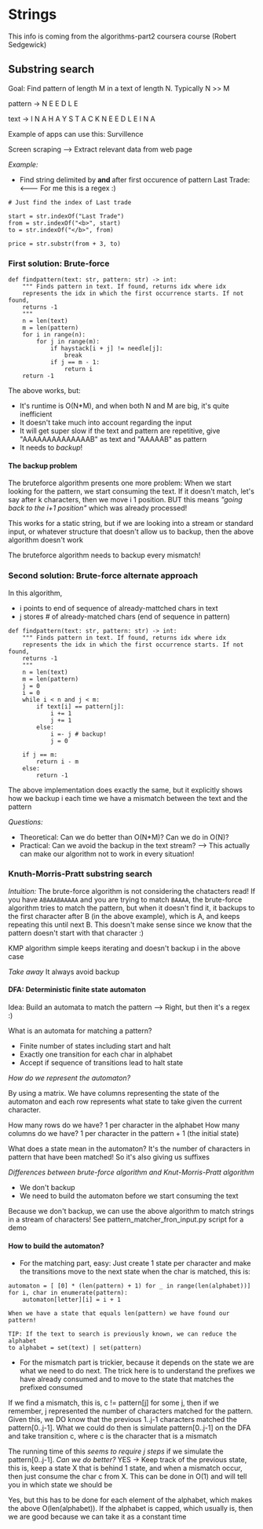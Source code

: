 # Strings

This info is coming from the algorithms-part2 coursera course (Robert Sedgewick)

## Substring search

Goal: Find pattern of length M in a text of length N. Typically N >> M

pattern -> N E E D L E

text -> I N A H A Y S T A C K N E E D L E I N A


Example of apps can use this: Survillence

Screen scraping --> Extract relevant data from web page

*Example:*
- Find string delimited by <b> and </b> after first occurence of 
pattern Last Trade: <--- For me this is a regex :)

```
# Just find the index of Last trade

start = str.indexOf("Last Trade")
from = str.indexOf("<b>", start)
to = str.indexOf("</b>", from)

price = str.substr(from + 3, to)
```


### First solution: Brute-force

```
def findpattern(text: str, pattern: str) -> int:
    """ Finds pattern in text. If found, returns idx where idx
	represents the idx in which the first occurrence starts. If not found, 
	returns -1
	"""
    n = len(text)
    m = len(pattern)
    for i in range(n):
        for j in range(m):
            if haystack[i + j] != needle[j]:
                break
            if j == m - 1:
                return i
    return -1

```

The above works, but:
- It's runtime is O(N*M), and when both N and M are big, it's quite 
inefficient
- It doesn't take much into account regarding the input
- It will get super slow if the text and pattern are repetitive, give "AAAAAAAAAAAAAAB" as text and "AAAAAB" as pattern
- It needs to *backup*!

#### The backup problem

The bruteforce algorithm presents one more problem: When we start looking for the pattern, we start consuming the text.
If it doesn't match, let's say after k characters, then we move i 1 position. BUT this means *"going back to the i+1 position"*
which was already processed!

This works for a static string, but if we are looking into a stream or standard input, or whatever structure that doesn't 
allow us to backup, then the above algorithm doesn't work

The bruteforce algorithm needs to backup every mismatch!

### Second solution: Brute-force alternate approach

In this algorithm, 
- i points to end of sequence of already-mattched chars in text
- j stores # of already-matched chars (end of sequence in pattern)

```
def findpattern(text: str, pattern: str) -> int:
    """ Finds pattern in text. If found, returns idx where idx
	represents the idx in which the first occurrence starts. If not found, 
	returns -1
	"""
    n = len(text)
    m = len(pattern)
	j = 0
	i = 0
	while i < n and j < m:
        if text[i] == pattern[j]:
			i += 1
			j += 1
		else:
			i =- j # backup!
			j = 0
	
	if j == m:
		return i - m
	else:
		return -1

```

The above implementation does exactly the same, but it explicitly shows how we backup 
i each time we have a mismatch between the text and the pattern


*Questions:* 
- Theoretical: Can we do better than O(N*M)? Can we do in O(N)?
- Practical: Can we avoid the backup in the text stream? --> This actually can make
our algorithm not to work in every situation!


### Knuth-Morris-Pratt substring search

*Intuition:* The brute-force algorithm is not considering the chatacters read!
If you have `ABAAABAAAAA` and you are trying to match `BAAAA`, the brute-force
algorithm tries to match the pattern, but when it doesn't find it, it backups 
to the first character after B (in the above example), which is A, and keeps 
repeating this until next B. This doesn't make sense since we know that the 
pattern doesn't start with that character :)

KMP algorithm simple keeps iterating and doesn't backup i in the above case

*Take away* It always avoid backup


#### DFA: Deterministic finite state automaton

Idea: Build an automata to match the pattern --> Right, but then it's a regex :)

What is an automata for matching a pattern?
- Finite number of states including start and halt
- Exactly one transition for each char in alphabet
- Accept if sequence of transitions lead to halt state


*How do we represent the automaton?*

By using a matrix. We have columns representing the state of the automaton and 
each row represents what state to take given the current character. 

How many rows do we have? 1 per character in the alphabet
How many columns do we have? 1 per character in the pattern + 1 (the initial state)


What does a state mean in the automaton? It's the number of characters in pattern
that have been matched! So it's also giving us suffixes


*Differences between brute-force algorithm and Knut-Morris-Pratt algorithm*

- We don't backup
- We need to build the automaton before we start consuming the text

Because we don't backup, we can use the above algorithm to match 
strings in a stream of characters! See pattern_matcher_fron_input.py script
for a demo


#### How to build the automaton?

- For the matching part, easy: Just create 1 state per character and make
the transitions move to the next state when the char is matched, this is:
```
automaton = [ [0] * (len(pattern) + 1) for _ in range(len(alphabet))]
for i, char in enumerate(pattern):
	automaton[letter][i] = i + 1
	
When we have a state that equals len(pattern) we have found our pattern!

TIP: If the text to search is previously known, we can reduce the alphabet
to alphabet = set(text) | set(pattern)
```

- For the mismatch part is trickier, because it depends on the state 
we are what we need to do next. The trick here is to understand the prefixes
we have already consumed and to move to the state that matches the prefixed 
consumed

If we find a mismatch, this is, c != pattern[j] for some j, then if we remember, 
j represented the number of characters matched for the pattern. Given this, we DO know
that the previous 1..j-1 characters matched the pattern[0..j-1]. What we could do
then is simulate pattern[0..j-1] on the DFA and take transition c, where c is the 
character that is a mismatch

The running time of this *seems to require j steps* if we simulate the pattern[0..j-1].
*Can we do better?* YES -> Keep track of the previous state, this is, keep a state X
that is behind 1 state, and when a mismatch occur, then just consume the char c from X. 
This can be done in O(1) and will tell you in which state we should be

Yes, but this has to be done for each element of the alphabet, which makes the above 
O(len(alphabet)). If the alphabet is capped, which usually is, then we are good because
we can take it as a constant time
